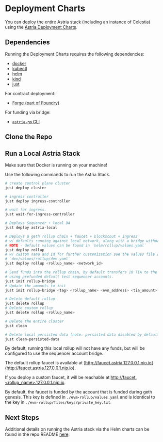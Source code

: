 # Deployment Charts

You can deploy the entire Astria stack (including an instance of Celestia) using
the [Astria Deployment Charts](https://github.com/astriaorg/charts).

## Dependencies

Running the Deployment Charts requires the following dependencies:

- [docker](https://docs.docker.com/get-docker/)
- [kubectl](https://kubernetes.io/docs/tasks/tools/)
- [helm](https://helm.sh/docs/intro/install/)
- [kind](https://kind.sigs.k8s.io/docs/user/quick-start/#installation)
- [just](https://just.systems/man/en/chapter_4.html)

For contract deployment:

- [Forge (part of Foundry)](https://book.getfoundry.sh/getting-started/installation)

For funding via bridge:

- [`astria-go` CLI](./astria-go/astria-go-installation.md)

## Clone the Repo

<!--@include: ../components/_clone-and-run-charts.md-->

## Run a Local Astria Stack

Make sure that Docker is running on your machine!

Use the following commands to run the Astria Stack.

```bash
# create control plane cluster
just deploy cluster

# ingress controller
just deploy ingress-controller

# wait for ingress.
just wait-for-ingress-controller

# Deploys Sequencer + local DA
just deploy astria-local

# Deploys a geth rollup chain + faucet + blockscout + ingress
# w/ defaults running against local network, along with a bridge withdawer.
# NOTE - default values can be found in `helm/rollup/values.yaml`
just deploy rollup
# w/ custom name and id for further customization see the values file at
# `dev/values/rollup/dev.yaml`
just deploy rollup <rollup_name> <network_id>

# Send funds into the rollup chain, by default transfers 10 TIA to the rollup
# using prefunded default test sequencer accounts.
just init rollup-bridge
# Update the amounts to init
just init rollup-bridge <tag> <rollup_name> <evm_address> <tia_amount>

# Delete default rollup
just delete rollup
# Delete custom rollup
just delete rollup <rollup_name>

# Delete the entire cluster
just clean

# Delete local persisted data (note: persisted data disabled by default)
just clean-persisted-data
```

By default, running this local rollup will not have any funds, but will be
configured to use the sequencer account bridge.

The default rollup faucet is available at [http://faucet.astria.127.0.0.1.nip.io](http://faucet.astria.127.0.0.1.nip.io).

If you deploy a custom faucet, it will be reachable at
[http://faucet.<rollup_name>.127.0.0.1.nip.io](http://faucet.<rollup_name>.127.0.0.1.nip.io).

By default, the faucet is funded by the account that is funded during geth
genesis. This key is defined in `./evm-rollup/values.yaml` and is identical to the
key in `./evm-rollup/files/keys/private_key.txt`.

## Next Steps

Additional details on running the Astria stack via the Helm charts can be found
in the repo README
[here](https://github.com/astriaorg/charts?tab=readme-ov-file#setup).
